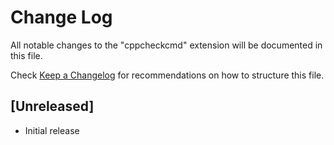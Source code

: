 # Change Log

All notable changes to the "cppcheckcmd" extension will be documented in this file.

Check [Keep a Changelog](http://keepachangelog.com/) for recommendations on how to structure this file.

## [Unreleased]

- Initial release